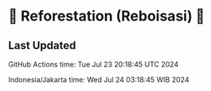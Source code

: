 
# 🌳 Reforestation (Reboisasi) 🌲

## Last Updated

GitHub Actions time: Tue Jul 23 20:18:45 UTC 2024

Indonesia/Jakarta time: Wed Jul 24 03:18:45 WIB 2024
